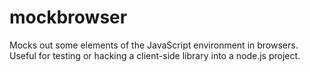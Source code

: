 mockbrowser
===========

Mocks out some elements of the JavaScript environment in browsers. Useful for testing or hacking a client-side library into a node.js project.
